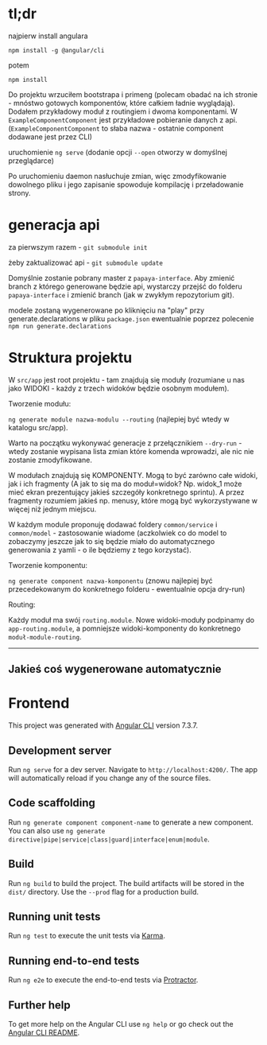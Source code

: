 # tl;dr
najpierw install angulara

`npm install -g @angular/cli`

potem 

`npm install`

Do projektu wrzuciłem bootstrapa i primeng (polecam obadać na ich stronie - mnóstwo gotowych komponentów, które całkiem ładnie wyglądają).
Dodałem przykładowy moduł z routingiem i dwoma komponentami. W `ExampleComponentComponent` jest przykładowe pobieranie danych z api. 
(`ExampleComponentComponent` to słaba nazwa - ostatnie component dodawane jest przez CLI)

uruchomienie 
`ng serve` (dodanie opcji `--open` otworzy w domyślnej przeglądarce)

Po uruchomieniu daemon nasłuchuje zmian, więc zmodyfikowanie dowolnego pliku i jego zapisanie spowoduje kompilację i przeładowanie strony.

# generacja api

za pierwszym razem - `git submodule init`

żeby zaktualizować api - `git submodule update`

Domyślnie zostanie pobrany master z `papaya-interface`. Aby zmienić branch z którego generowane będzie api, wystarczy przejść do folderu `papaya-interface` i zmienić branch (jak w zwykłym repozytorium git).

modele zostaną wygenerowane po kliknięciu na "play" przy generate.declarations w pliku `package.json`
ewentualnie poprzez polecenie `npm run generate.declarations`
# Struktura projektu
W `src/app` jest root projektu - tam znajdują się moduły (rozumiane u nas jako WIDOKI - każdy z trzech widoków będzie osobnym modułem).

Tworzenie modułu:

`ng generate module nazwa-modulu --routing` (najlepiej być wtedy w katalogu src/app).

Warto na początku wykonywać generacje z przełącznikiem `--dry-run` - wtedy zostanie wypisana lista zmian które komenda wprowadzi, ale nic nie zostanie zmodyfikowane.

W modułach znajdują się KOMPONENTY. Mogą to być zarówno całe widoki, jak i ich fragmenty (A jak to się ma do moduł=widok? Np. widok_1 może mieć ekran prezentujący jakieś szczegóły konkretnego sprintu). A przez fragmenty rozumiem jakieś np. menusy, które mogą być wykorzystywane w więcej niż jednym miejscu.

W każdym module proponuję dodawać foldery `common/service` i `common/model` - zastosowanie wiadome (aczkolwiek co do model to zobaczymy jeszcze jak to się będzie miało do automatycznego generowania z yamli - o ile będziemy z tego korzystać). 

Tworzenie komponentu:

`ng generate component nazwa-komponentu` (znowu najlepiej być przecedekowanym do konkretnego folderu - ewentualnie opcja dry-run)


Routing:

Każdy moduł ma swój `routing.module`. Nowe widoki-moduły podpinamy do `app-routing.module`, a pomniejsze widoki-komponenty do konkretnego `moduł-module-routing`.


------
Jakieś coś wygenerowane automatycznie
------

# Frontend

This project was generated with [Angular CLI](https://github.com/angular/angular-cli) version 7.3.7.

## Development server

Run `ng serve` for a dev server. Navigate to `http://localhost:4200/`. The app will automatically reload if you change any of the source files.

## Code scaffolding

Run `ng generate component component-name` to generate a new component. You can also use `ng generate directive|pipe|service|class|guard|interface|enum|module`.

## Build

Run `ng build` to build the project. The build artifacts will be stored in the `dist/` directory. Use the `--prod` flag for a production build.

## Running unit tests

Run `ng test` to execute the unit tests via [Karma](https://karma-runner.github.io).

## Running end-to-end tests

Run `ng e2e` to execute the end-to-end tests via [Protractor](http://www.protractortest.org/).

## Further help

To get more help on the Angular CLI use `ng help` or go check out the [Angular CLI README](https://github.com/angular/angular-cli/blob/master/README.md).
